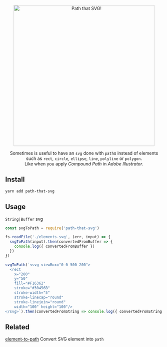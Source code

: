<p align="center">
  <img alt="Path that SVG!" title="Path that SVG!" src="https://cdn.rawgit.com/elrumordelaluz/path-that-svg/32de7c4d/logo.svg" width="450">
</p>

<p align="center">
  Sometimes is useful to have an <code>svg</code> done with <code>path</code>s instead of elements <br />
  such as <code>rect</code>, <code>circle</code>, <code>ellipse</code>, <code>line</code>, <code>polyline</code> or <code>polygon</code>. <br/>
  Like when you apply <em>Compound Path</em> in <em>Adobe Illustrator</em>.
</p>

## Install

```zsh
yarn add path-that-svg
```

## Usage

`String|Buffer` svg

```js
const svgToPath = require('path-that-svg')

fs.readFile('./elements.svg', (err, input) => {
  svgToPath(input).then(convertedFromBuffer => {
    console.log({ convertedFromBuffer })
  })
})

svgToPath(`<svg viewBox="0 0 500 200">
  <rect 
    x="200" 
    y="50" 
    fill="#F16362" 
    stroke="#30456B" 
    stroke-width="5" 
    stroke-linecap="round" 
    stroke-linejoin="round" 
    width="100" height="100"/>
</svg>`).then(convertedFromString => console.log({ convertedFromString }))
```

## Related

[element-to-path](https://github.com/elrumordelaluz/element-to-path) Convert SVG element into `path`
